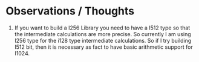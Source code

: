# Observations / Thoughts

1. If you want to build a I256 Library you need to have a I512 type so that the intermediate calculations are more precise. So currently I am using I256 type for the i128 type intermediate calculations. So if I try building I512 bit, then it is necessary as fact to have basic arithmetic support for I1024.